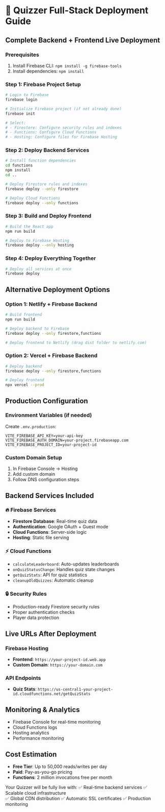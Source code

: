 # 🚀 Quizzer Full-Stack Deployment Guide

## Complete Backend + Frontend Live Deployment

### Prerequisites
1. Install Firebase CLI: `npm install -g firebase-tools`
2. Install dependencies: `npm install`

### Step 1: Firebase Project Setup
```bash
# Login to Firebase
firebase login

# Initialize Firebase project (if not already done)
firebase init

# Select:
# - Firestore: Configure security rules and indexes
# - Functions: Configure Cloud Functions
# - Hosting: Configure files for Firebase Hosting
```

### Step 2: Deploy Backend Services
```bash
# Install function dependencies
cd functions
npm install
cd ..

# Deploy Firestore rules and indexes
firebase deploy --only firestore

# Deploy Cloud Functions
firebase deploy --only functions
```

### Step 3: Build and Deploy Frontend
```bash
# Build the React app
npm run build

# Deploy to Firebase Hosting
firebase deploy --only hosting
```

### Step 4: Deploy Everything Together
```bash
# Deploy all services at once
firebase deploy
```

## Alternative Deployment Options

### Option 1: Netlify + Firebase Backend
```bash
# Build frontend
npm run build

# Deploy backend to Firebase
firebase deploy --only firestore,functions

# Deploy frontend to Netlify (drag dist folder to netlify.com)
```

### Option 2: Vercel + Firebase Backend
```bash
# Deploy backend
firebase deploy --only firestore,functions

# Deploy frontend
npx vercel --prod
```

## Production Configuration

### Environment Variables (if needed)
Create `.env.production`:
```
VITE_FIREBASE_API_KEY=your-api-key
VITE_FIREBASE_AUTH_DOMAIN=your-project.firebaseapp.com
VITE_FIREBASE_PROJECT_ID=your-project-id
```

### Custom Domain Setup
1. In Firebase Console → Hosting
2. Add custom domain
3. Follow DNS configuration steps

## Backend Services Included

### 🔥 Firebase Services
- **Firestore Database**: Real-time quiz data
- **Authentication**: Google OAuth + Guest mode
- **Cloud Functions**: Server-side logic
- **Hosting**: Static file serving

### ⚡ Cloud Functions
- `calculateLeaderboard`: Auto-updates leaderboards
- `onQuizStatusChange`: Handles quiz state changes
- `getQuizStats`: API for quiz statistics
- `cleanupOldQuizzes`: Automatic cleanup

### 🔒 Security Rules
- Production-ready Firestore security rules
- Proper authentication checks
- Player data protection

## Live URLs After Deployment

### Firebase Hosting
- **Frontend**: `https://your-project-id.web.app`
- **Custom Domain**: `https://your-domain.com`

### API Endpoints
- **Quiz Stats**: `https://us-central1-your-project-id.cloudfunctions.net/getQuizStats`

## Monitoring & Analytics
- Firebase Console for real-time monitoring
- Cloud Functions logs
- Hosting analytics
- Performance monitoring

## Cost Estimation
- **Free Tier**: Up to 50,000 reads/writes per day
- **Paid**: Pay-as-you-go pricing
- **Functions**: 2 million invocations free per month

Your Quizzer will be fully live with:
✅ Real-time backend services
✅ Scalable cloud infrastructure  
✅ Global CDN distribution
✅ Automatic SSL certificates
✅ Production monitoring
